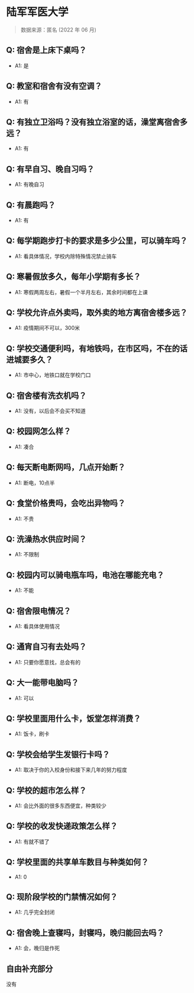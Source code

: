 # 陆军军医大学

> 数据来源：匿名 (2022 年 06 月)

## Q: 宿舍是上床下桌吗？

- A1: 是

## Q: 教室和宿舍有没有空调？

- A1: 有

## Q: 有独立卫浴吗？没有独立浴室的话，澡堂离宿舍多远？

- A1: 有

## Q: 有早自习、晚自习吗？

- A1: 有晚自习

## Q: 有晨跑吗？

- A1: 有

## Q: 每学期跑步打卡的要求是多少公里，可以骑车吗？

- A1: 看具体情况，学校内除特殊情况禁止骑车

## Q: 寒暑假放多久，每年小学期有多长？

- A1: 寒假两周左右，暑假一个半月左右，其余时间都在上课

## Q: 学校允许点外卖吗，取外卖的地方离宿舍楼多远？

- A1: 疫情期间不可以，300米

## Q: 学校交通便利吗，有地铁吗，在市区吗，不在的话进城要多久？

- A1: 市中心，地铁口就在学校门口

## Q: 宿舍楼有洗衣机吗？

- A1: 没有，以后会不会买不知道

## Q: 校园网怎么样？

- A1: 凑合

## Q: 每天断电断网吗，几点开始断？

- A1: 断电，10点半

## Q: 食堂价格贵吗，会吃出异物吗？

- A1: 不贵

## Q: 洗澡热水供应时间？

- A1: 不限制

## Q: 校园内可以骑电瓶车吗，电池在哪能充电？

- A1: 不能

## Q: 宿舍限电情况？

- A1: 看具体使用情况

## Q: 通宵自习有去处吗？

- A1: 只要你愿意找，总会有的

## Q: 大一能带电脑吗？

- A1: 可以

## Q: 学校里面用什么卡，饭堂怎样消费？

- A1: 饭卡，刷卡

## Q: 学校会给学生发银行卡吗？

- A1: 取决于你的入校身份和接下来几年的努力程度

## Q: 学校的超市怎么样？

- A1: 会比外面的很多东西便宜，种类较少

## Q: 学校的收发快递政策怎么样？

- A1: 有就不错了

## Q: 学校里面的共享单车数目与种类如何？

- A1: 0

## Q: 现阶段学校的门禁情况如何？

- A1: 几乎完全封闭

## Q: 宿舍晚上查寝吗，封寝吗，晚归能回去吗？

- A1: 会，晚归是作死

## 自由补充部分

没有